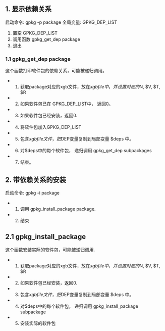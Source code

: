 ## 1. 显示依赖关系 ##

启动命令: gpkg -p package
全局变量: GPKG\_DEP\_LIST

1. 置空 GPKG\_DEP\_LIST
2. 调用函数 gpkg\_get\_dep package
3. 退出


### 1.1 gpkg\_get\_dep package ###

这个函数打印软件包的依赖关系，可能被递归调用。

  * 1. 获取package对应的xgb文件，放在$xgbfile中，并设置对应的$N, $V, $T, $R
  * 2. 如果软件包已在 GPKG\_DEP\_LIST中， 返回0。
  * 3. 如果软件包已经安装，返回0.
  * 4. 将软件包加入GPKG\_DEP\_LIST
  * 5. 包含$xgbfile文件，把$DEP变量复制到局部变量 $deps 中。
  * 6. 对$deps中的每个软件包， 递归调用 gpkg\_get\_dep subpackages
  * 7. 结束。


## 2. 带依赖关系的安装 ##
启动命令: gpkg -i package

  * 1. 调用 gpkg\_install\_package package.
  * 2. 结束

## 2.1 gpkg\_install\_package ##

这个函数安装实际的软件包，可能被递归调用.

  * 1. 获取package对应的xgb文件，放在$xgbfile中，并设置对应的$N, $V, $T, $R
  * 2. 如果软件包已经安装，返回0.
  * 3. 包含$xgbfile文件，把$DEP变量复制到局部变量 $deps 中。
  * 4. 对$deps中的每个软件包， 递归调用 gpkg\_install\_package subpackage
  * 5. 安装实际的软件包
